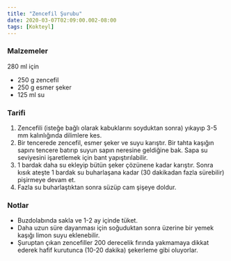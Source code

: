 ```yaml
---
title: "Zencefil Şurubu"
date: 2020-03-07T02:09:00.002-08:00
tags: [Kokteyl]
---
```


### Malzemeler

280 ml için

- 250 g zencefil
- 250 g esmer şeker
- 125 ml su

### Tarifi

1. Zencefili (isteğe bağlı olarak kabuklarını soyduktan sonra) yıkayıp 3-5 mm kalınlığında dilimlere kes.
2. Bir tencerede zencefil, esmer şeker ve suyu karıştır. Bir tahta kaşığın sapını tencere batırıp suyun sapın neresine geldiğine bak. Sapa su seviyesini işaretlemek için bant yapıştırılabilir.
3. 1 bardak daha su ekleyip bütün şeker çözünene kadar karıştır. Sonra kısık ateşte 1 bardak su buharlaşana kadar (30 dakikadan fazla sürebilir) pişirmeye devam et.
4. Fazla su buharlaştıktan sonra süzüp cam şişeye doldur.

### Notlar

- Buzdolabında sakla ve 1-2 ay içinde tüket.
- Daha uzun süre dayanması için soğuduktan sonra üzerine bir yemek kaşığı limon suyu eklenebilir.
- Şuruptan çıkan zencefiller 200 derecelik fırında yakmamaya dikkat ederek hafif kurutunca (10-20 dakika) şekerleme gibi oluyorlar.
